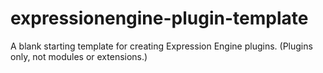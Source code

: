 expressionengine-plugin-template
================================

A blank starting template for creating Expression Engine plugins. (Plugins only, not modules or extensions.)
